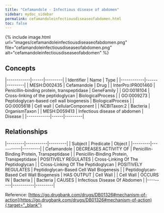```yaml
---
title: "Cefamandole - Infectious disease of abdomen"
sidebar: mydoc_sidebar
permalink: cefamandoleinfectiousdiseaseofabdomen.html
toc: false 
---
```


{% include image.html url="images/cefamandoleinfectiousdiseaseofabdomen.png" file="cefamandoleinfectiousdiseaseofabdomen.png" alt="cefamandoleinfectiousdiseaseofabdomen" %}

## Concepts

|------------|------|---------|
| Identifier | Name | Type    |
|------------|------|---------|
| MESH:D002435 | Cefamandole | Drug |
| InterPro:IPR001460 | Penicillin-binding protein, transpeptidase | GeneFamily |
| GO:0018104 | Cross-linking of the peptidoglycan | BiologicalProcess |
| GO:0009273 | Peptidoglycan-based cell wall biogenesis | BiologicalProcess |
| GO:0005618 | Cell wall | CellularComponent |
| NCBITaxon:2 | Bacteria | OrganismTaxon |
| MESH:D059413 | Infectious disease of abdomen | Disease |
|------------|------|---------|

## Relationships

|---------|-----------|---------|
| Subject | Predicate | Object  |
|---------|-----------|---------|
| Cefamandole | DECREASES ACTIVITY OF | Penicillin-Binding Protein, Transpeptidase |
| Penicillin-Binding Protein, Transpeptidase | POSITIVELY REGULATES | Cross-Linking Of The Peptidoglycan |
| Cross-Linking Of The Peptidoglycan | POSITIVELY REGULATES | Peptidoglycan-Based Cell Wall Biogenesis |
| Peptidoglycan-Based Cell Wall Biogenesis | HAS OUTPUT | Cell Wall |
| Cell Wall | OCCURS IN | Bacteria |
| Bacteria | CAUSES | Infectious Disease Of Abdomen |
|---------|-----------|---------|

Reference: [https://go.drugbank.com/drugs/DB01326#mechanism-of-action](https://go.drugbank.com/drugs/DB01326#mechanism-of-action){:target="_blank"}